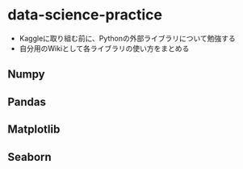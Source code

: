 # data-science-practice
- Kaggleに取り組む前に、Pythonの外部ライブラリについて勉強する
- 自分用のWikiとして各ライブラリの使い方をまとめる

## Numpy


## Pandas

## Matplotlib

## Seaborn
